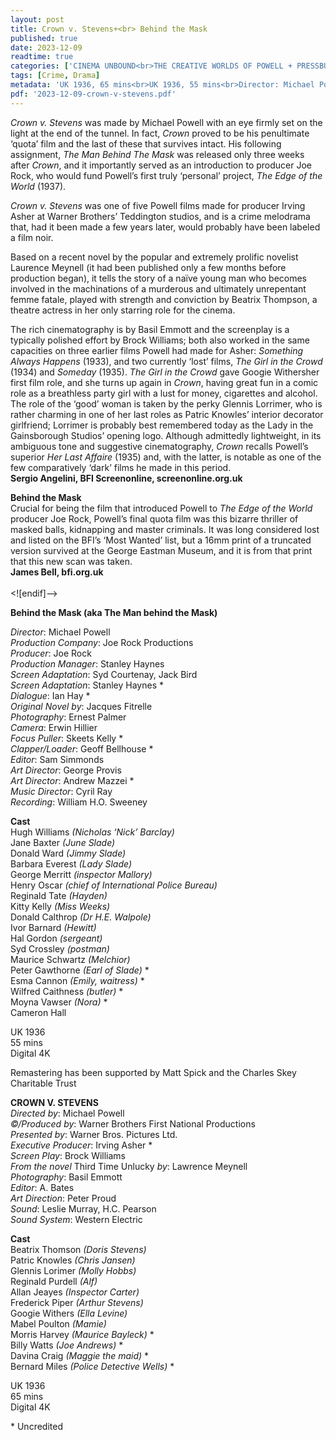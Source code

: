 ```yaml
---
layout: post
title: Crown v. Stevens+<br> Behind the Mask
published: true
date: 2023-12-09
readtime: true
categories: ['CINEMA UNBOUND<br>THE CREATIVE WORLDS OF POWELL + PRESSBURGER']
tags: [Crime, Drama]
metadata: 'UK 1936, 65 mins<br>UK 1936, 55 mins<br>Director: Michael Powell'
pdf: '2023-12-09-crown-v-stevens.pdf'
---
```


_Crown v. Stevens_ was made by Michael Powell with an eye firmly set on the light at the end of the tunnel. In fact, _Crown_ proved to be his penultimate ‘quota’ film and the last of these that survives intact. His following assignment, _The Man Behind The Mask_ was released only three weeks after _Crown_, and it importantly served as an introduction to producer Joe Rock, who would fund Powell’s first truly ‘personal’ project, _The Edge of the World_ (1937).

_Crown v. Stevens_ was one of five Powell films made for producer Irving Asher at Warner Brothers’ Teddington studios, and is a crime melodrama that, had it been made a few years later, would probably have been labeled a film noir.

Based on a recent novel by the popular and extremely prolific novelist Laurence Meynell (it had been published only a few months before production began), it tells the story of a naïve young man who becomes involved in the machinations of a murderous and ultimately unrepentant femme fatale, played with strength and conviction by Beatrix Thompson, a theatre actress in her only starring role for the cinema.

The rich cinematography is by Basil Emmott and the screenplay is a typically polished effort by Brock Williams; both also worked in the same capacities on three earlier films Powell had made for Asher: _Something Always Happens_ (1933), and two currently ‘lost’ films, _The Girl in the Crowd_ (1934) and _Someday_ (1935). _The Girl in the Crowd_ gave Googie Withersher first film role, and she turns up again in _Crown_, having great fun in a comic role as a breathless party girl with a lust for money, cigarettes and alcohol. The role of the ‘good’ woman is taken by the perky Glennis Lorrimer, who is rather charming in one of her last roles as Patric Knowles’ interior decorator girlfriend; Lorrimer is probably best remembered today as the Lady in the Gainsborough Studios’ opening logo. Although admittedly lightweight, in its ambiguous tone and suggestive cinematography, _Crown_ recalls Powell’s superior _Her Last Affaire_ (1935) and, with the latter, is notable as one of the few comparatively ‘dark’ films he made in this period.  
**Sergio Angelini, BFI Screenonline, screenonline.org.uk**  

**Behind the Mask**  
Crucial for being the film that introduced Powell to _The Edge of the World_ producer Joe Rock, Powell’s final quota film was this bizarre thriller of masked balls, kidnapping and master criminals. It was long considered lost and listed on the BFI’s ‘Most Wanted’ list, but a 16mm print of a truncated version survived at the George Eastman Museum, and it is from that print that this new scan was taken.  
**James Bell, bfi.org.uk**  
<br>
<![endif]-->

**Behind the Mask (aka The Man behind the Mask)**

_Director_: Michael Powell  
_Production Company_: Joe Rock Productions  
_Producer_: Joe Rock  
_Production Manager_: Stanley Haynes  
_Screen Adaptation_: Syd Courtenay, Jack Bird  
_Screen Adaptation_: Stanley Haynes *  
_Dialogue_: Ian Hay *  
_Original Novel by_: Jacques Fitrelle  
_Photography_: Ernest Palmer  
_Camera_: Erwin Hillier  
_Focus Puller_: Skeets Kelly *  
_Clapper/Loader_: Geoff Bellhouse *  
_Editor_: Sam Simmonds  
_Art Director_: George Provis  
_Art Director_: Andrew Mazzei *  
_Music Director_: Cyril Ray  
_Recording_: William H.O. Sweeney  

**Cast**    
Hugh Williams _(Nicholas ‘Nick’ Barclay)_  
Jane Baxter _(June Slade)_  
Donald Ward _(Jimmy Slade)_  
Barbara Everest _(Lady Slade)_  
George Merritt _(inspector Mallory)_  
Henry Oscar _(chief of International Police Bureau)_  
Reginald Tate _(Hayden)_  
Kitty Kelly _(Miss Weeks)_  
Donald Calthrop _(Dr H.E. Walpole)_  
Ivor Barnard _(Hewitt)_  
Hal Gordon _(sergeant)_  
Syd Crossley _(postman)_  
Maurice Schwartz _(Melchior)_  
Peter Gawthorne _(Earl of Slade)_ *  
Esma Cannon _(Emily, waitress)_ *  
Wilfred Caithness _(butler)_ *  
Moyna Vawser _(Nora)_ *  
Cameron Hall  

UK 1936  
55 mins  
Digital 4K  

Remastering has been supported by Matt Spick and the Charles Skey Charitable Trust  

**CROWN V. STEVENS**  
_Directed by_: Michael Powell  
_©/Produced by_: Warner Brothers First National Productions  
_Presented by_: Warner Bros. Pictures Ltd.  
_Executive Producer_: Irving Asher *  
_Screen Play_: Brock Williams  
_From the novel_ Third Time Unlucky _by_: Lawrence Meynell  
_Photography_: Basil Emmott  
_Editor_: A. Bates  
_Art Direction_: Peter Proud  
_Sound_: Leslie Murray, H.C. Pearson  
_Sound System_: Western Electric  

**Cast**  
Beatrix Thomson _(Doris Stevens)_  
Patric Knowles _(Chris Jansen)_  
Glennis Lorimer _(Molly Hobbs)_  
Reginald Purdell _(Alf)_  
Allan Jeayes _(Inspector Carter)_  
Frederick Piper _(Arthur Stevens)_  
Googie Withers _(Ella Levine)_  
Mabel Poulton _(Mamie)_  
Morris Harvey _(Maurice Bayleck)_ *  
Billy Watts _(Joe Andrews)_ *  
Davina Craig _(Maggie the maid)_ *  
Bernard Miles _(Police Detective Wells)_ *

UK 1936  
65 mins  
Digital 4K  

\* Uncredited
<!--stackedit_data:
eyJoaXN0b3J5IjpbLTQwMTYyOTE1OF19
-->